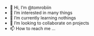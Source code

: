- 👋 Hi, I’m @tomrobiin
- 👀 I’m interested in many things
- 🌱 I’m currently learning nothings
- 💞️ I’m looking to collaborate on projects
- 📫 How to reach me ...

<!---
tomrobiin/tomrobiin is a ✨ special ✨ repository because its `README.md` (this file) appears on your GitHub profile.
You can click the Preview link to take a look at your changes.
--->
